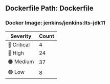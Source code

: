 ## Dockerfile Path: Dockerfile

### Docker Image: jenkins/jenkins:lts-jdk11
| Severity | Count |
|----------|-------|
| 🛑 Critical | 4 |
| 🔴 High | 24 |
| 🟠 Medium | 37 |
| 🟢 Low | 8 |